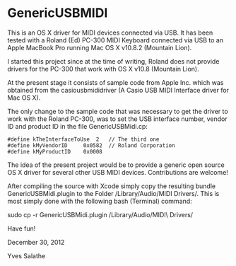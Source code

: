 GenericUSBMIDI
==============

This is an OS X driver for MIDI devices connected via USB. It has been tested with a Roland (Ed) PC-300 MIDI Keyboard connected via USB to an Apple MacBook Pro running Mac OS X v10.8.2 (Mountain Lion).

I started this project since at the time of writing, Roland does not provide drivers for the PC-300 that work with OS X v10.8 (Mountain Lion). 

At the present stage it consists of sample code from Apple Inc. which was obtained from the casiousbmididriver (A Casio USB MIDI Interface driver for Mac OS X).

The only change to the sample code that was necessary to get the driver to work with the Roland PC-300, was to set the USB interface number, vendor ID and product ID in the file GenericUSBMidi.cp:

    #define kTheInterfaceToUse	2	// The third one
    #define kMyVendorID		0x0582	// Roland Corporation
    #define kMyProductID	0x0008

The idea of the present project would be to provide a generic open source OS X driver for several other USB MIDI devices. Contributions are welcome! 

After compiling the source with Xcode simply copy the resulting bundle GenericUSBMidi.plugin to the Folder /Library/Audio/MIDI Drivers/. This is most simply done with the following bash (Terminal) command:

sudo cp -r GenericUSBMidi.plugin /Library/Audio/MIDI\ Drivers/

Have fun!

December 30, 2012

Yves Salathe
